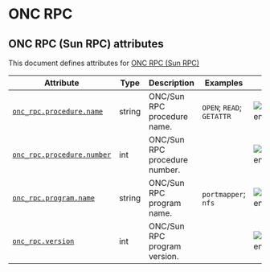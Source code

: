 <!-- NOTE: THIS FILE IS AUTOGENERATED. DO NOT EDIT BY HAND. -->
<!-- see templates/registry/markdown/attribute_namespace.md.j2 -->

# ONC RPC

## ONC RPC (Sun RPC) attributes

This document defines attributes for [ONC RPC (Sun RPC)](https://datatracker.ietf.org/doc/html/rfc5531)

| Attribute | Type | Description | Examples | Stability |
|---|---|---|---|---|
| <a id="onc-rpc-procedure-name" href="#onc-rpc-procedure-name">`onc_rpc.procedure.name`</a> | string | ONC/Sun RPC procedure name. | `OPEN`; `READ`; `GETATTR` | ![Development](https://img.shields.io/badge/-development-blue) |
| <a id="onc-rpc-procedure-number" href="#onc-rpc-procedure-number">`onc_rpc.procedure.number`</a> | int | ONC/Sun RPC procedure number. |  | ![Development](https://img.shields.io/badge/-development-blue) |
| <a id="onc-rpc-program-name" href="#onc-rpc-program-name">`onc_rpc.program.name`</a> | string | ONC/Sun RPC program name. | `portmapper`; `nfs` | ![Development](https://img.shields.io/badge/-development-blue) |
| <a id="onc-rpc-version" href="#onc-rpc-version">`onc_rpc.version`</a> | int | ONC/Sun RPC program version. |  | ![Development](https://img.shields.io/badge/-development-blue) |
